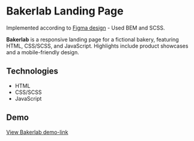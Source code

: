 # Bakerlab Landing Page

Implemented according to [Figma design](https://www.figma.com/file/dY3izAm0Vspsmra4lQWQIP/Bakerlab-FE-students?node-id=0%3A1) - Used BEM and SCSS.

**Bakerlab** is a responsive landing page for a fictional bakery, featuring HTML, CSS/SCSS, and JavaScript. Highlights include product showcases and a mobile-friendly design.

## Technologies

- HTML
- CSS/SCSS
- JavaScript

## Demo

[View Bakerlab demo-link](https://aliliolek.github.io/layout_creativeBakery/)
